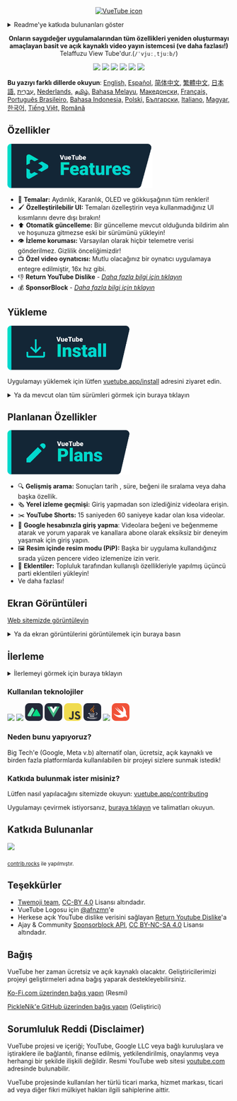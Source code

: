 <p align="center">
  <a href="https://vuetube.app/">
    <img src="https://cdn.discordapp.com/attachments/751596360108605500/980418672331988992/VueTube_Dark.svg" alt="VueTube icon" width="500"/>
  </a>
  </br>
  <details>
  <summary>Readme'ye katkıda bulunanları göster</summary>
  
   <sub>VueTube Logosu <a href="https://github.com/afnzmn">@afnzmn</a> tarafından yapılmıştır</sub> </br>
  <sub>Türkçe Readme'ye katkı sağlayan kişiler: <a href="https://github.com/kyoyacchi">@kyoyacchi</a <a href="https://github.com/vixpr">@vixpr</a> 

</details>

<p align="center">
<strong>
Onların saygıdeğer uygulamalarından tüm özellikleri yeniden oluşturmayı amaçlayan basit ve açık kaynaklı video yayın istemcesi (ve daha fazlası!)
</strong>
</br>
Telaffuzu View Tube'dur.(<code>/ˈvjuːˌtjuːb/</code>)
</p>

<p align="center">
  <a href="https://github.com/VueTubeApp/VueTube/blob/main/LICENSE" alt="License"><img src="https://img.shields.io/github/license/VueTubeApp/VueTube"></img></a>
  <a href="https://github.com/VueTubeApp/VueTube/actions/workflows/ci.yml" alt="CI"><img src="https://github.com/VueTubeApp/VueTube/actions/workflows/ci.yml/badge.svg"></img></a>
  <a href="https://reddit.com/r/vuetube" alt="Reddit"><img src="https://img.shields.io/reddit/subreddit-subscribers/vuetube?label=r%2FVuetube&logo=reddit&logoColor=white"></img></a>
  <a href="https://t.me/VueTube" alt="Telegram"><img src="https://img.shields.io/endpoint?label=VueTube&url=https%3A%2F%2Ftelegram-badge-4mbpu8e0fit4.runkit.sh%2F%3Furl%3Dhttps%3A%2F%2Ft.me%2FVuetube"></img></a>
  <a href="https://discord.gg/7P8KJrdd5W" alt="Discord"><img src="https://img.shields.io/discord/946587366242533377?label=Discord&style=flat&logo=discord&logoColor=white"></img></a>
  <a href="https://twitter.com/VueTubeApp" alt="Twitter"><img src="https://img.shields.io/twitter/follow/VueTubeApp?label=Follow&style=flat&logo=twitter"></img></a>
</p>

**Bu yazıyı farklı dillerde okuyun**: [English,](readme.md) [Español,](/readme/readme.es.md) [简体中文,](/readme/readme.zh-hans.md) [繁體中文,](/readme/readme.zh-hant.md) [日本語,](/readme/readme.ja.md) [עִברִית,](/readme/readme.he.md) [Nederlands,](/readme/readme.nl.md) [தமிழ்,](/readme/readme.ta.md) [Bahasa Melayu,](/readme/readme.ms.md) [Македонски,](/readme/readme.mk.md) [Français,](/readme/readme.fr.md) [Português Brasileiro,](/readme/readme.pt-br.md) [Bahasa Indonesia,](/readme/readme.id.md) [Polski,](/readme/readme.pl.md) [Български,](/readme/readme.bg.md) [Italiano,](/readme/readme.it.md) [Magyar,](readme.hu.md) [한국어,](/readme/readme.kr.md) [Tiếng Việt,](/readme/readme.vi.md) [Română](/readme/readme.ro.md)

## Özellikler

<img src="./resources/Features.svg" alt="VueTube icon" height="100"/>

- 🎨 **Temalar:** Aydınlık, Karanlık, OLED ve gökkuşağının tüm renkleri!
- 🖌️ **Özelleştirilebilir UI:** Temaları özelleştirin veya kullanmadığınız UI kısımlarını devre dışı bırakın!
- ⬆️ **Otomatik güncelleme:** Bir güncelleme mevcut olduğunda bildirim alın ve hoşunuza gitmezse eski bir sürümünü yükleyin!
- 👁️ **İzleme koruması:** Varsayılan olarak hiçbir telemetre verisi gönderilmez. Gizlilik önceliğimizdir!
- 📺 **Özel video oynatıcısı:** Mutlu olacağınız 
bir oynatıcı uygulamaya entegre edilmiştir, 16x hız gibi.
- 👎 **Return YouTube Dislike** - [_Daha fazla bilgi için tıklayın_](https://returnyoutubedislike.com)
- 💰 **SponsorBlock** - [_Daha fazla bilgi için tıklayın_](https://sponsor.ajay.app)

## Yükleme

<img src="./resources/Install.svg" alt="VueTube icon" height="100"/>

Uygulamayı yüklemek için lütfen [vuetube.app/install](https://www.vuetube.app/install) adresini ziyaret edin.

<details>
  <summary>Ya da mevcut olan tüm sürümleri görmek için buraya tıklayın</summary>
<br/>

### Android

| <a href=https://nightly.link/VueTubeApp/VueTube/workflows/ci/main/android.zip><img id="im" width="200" src=./resources/getunstable.png></a> | <a href=https://github.com/VueTubeApp/VueTube/releases/download/0.3/VueTube-Canary-June-22-2022.apk><img id="im" width="200" src=./resources/getcanary.png></a> | <a href=https://vuetube.app/install><img id="im" width="200" src=./resources/getstable.png></a> |
| ------------------------------------------------------------------------------------------------------------------------------------------- | --------------------------------------------------------------------------------------------------------------------------------------------------------------- | ----------------------------------------------------------------------------------------------- |
| Oldukça kararsız, ama yeni özelliklere daha erken erişirsiniz.                                                                                   | Kararlı olandan daha fazla özellikleri olmasına rağmen daha az bug içerir ve kararsızdır.                                                                                           | Henüz mevcut değil.                                                                               |

### iOS

| <a href=https://nightly.link/VueTubeApp/VueTube/workflows/ci/main/iOS.zip><img id="im" width="200" src=./resources/getunstable.png></a> | <a href=https://cdn.discordapp.com/attachments/949908267855921163/972164558930198528/VueTube-Canary-May-6-2022.ipa><img id="im" width="200" src=./resources/getcanary.png></a> | <a href=https://vuetube.app/install><img id="im" width="200" src=./resources/getstable.png></a> |
| --------------------------------------------------------------------------------------------------------------------------------------- | ------------------------------------------------------------------------------------------------------------------------------------------------------------------------------ | ----------------------------------------------------------------------------------------------- |
| Oldukça kararsız, ama yeni özelliklere daha erken erişirsiniz.                                                                                  | Kararlı olandan daha fazla özellikleri olmasına rağmen daha az bug içerir ve kararsızdır.                                                                                                                 | Henüz mevcut değil.                                                                               |

</details>

## Planlanan Özellikler

<img src="./resources/Plans.svg" alt="VueTube icon" height="100"/>

- 🔍 **Gelişmiş arama:** Sonuçları tarih , süre, beğeni ile sıralama veya daha başka özellik.
- 🗞️ **Yerel izleme geçmişi:** Giriş yapmadan son izlediğiniz videolara erişin.
- ✂️ **YouTube Shorts:** 15 saniyeden 60 saniyeye kadar olan kısa videolar.
- 🧑 **Google hesabınızla giriş yapma**: Videolara beğeni ve beğenmeme atarak ve yorum yaparak ve kanallara abone olarak eksiksiz bir deneyim yaşamak için giriş yapın.
- 🖼️ **Resim içinde resim modu (PiP):** Başka bir uygulama kullandığınız sırada yüzen pencere video izlemenize izin verir.
- 🧩 **Eklentiler:** Topluluk tarafından kullanışlı özellikleriyle yapılmış üçüncü parti eklentileri yükleyin!
- Ve daha fazlası!

## Ekran Görüntüleri

[Web sitemizde görüntüleyin](https://www.vuetube.app/info/screenshots)

<details>
  <summary> Ya da ekran görüntülerini görüntülemek için buraya basın </summary>
<br />
  
<img src="https://vuetube.app/wtch.png" width="400">
<img src="https://vuetube.app/stng.png" width="400">
<img src="https://vuetube.app/srch.png" width="400">
     
</details>

## İlerleme

<details>
  <summary> İlerlemeyi görmek için buraya tıklayın </summary>

 <br>
 
**Genel** | **Oynatıcı** | [**Extractor**](https://github.com/VueTubeApp/VueTube-Extractor) |
:-: | :-: | :-: |
🟢 Yorumlar (100%) | 🟢 Oynat / Durdur (100%) | 🟢 Arama Otomatik Tamamlama (100%) |
🟢 Açıklama (100%) | 🟢 Göstermek için bas / kontrolleri gizle (100%) | 🟢 Ana sayfa (100%) |
🟢 Ana Sayfa (100%) | 🟠 Arama Çubuğu / Scrubber (80%) | 🟢 Arama (100%)
🟢 RYD Entegresi (100%) | 🟠 Fullscreen (80%) | 🟠 Video Information (60%) |
🟢 Themes (100%) | 🟠 Çözünürlük Seçici (50%) | 🔴 Kanallar (0%) |
🟢 İzleme Sayfası (100%) | 🔴 Minioynatıcı (0%) | 🔴 Yorumlar (0%) |
🟠 Sponsorblock Entegresi (95%) | 🔴 Arkaplanda Oynatma (0%) | 🔴 Canlı Sohbet (0%) |
🟠 Otomatik Güncelleme (50%) | 🔴 Resim içinde Resim (0%) | 🔴 Trend içerikler (0%)
🟠 Kanal Sayfası (50%) |  🔴 Altyazılar (0%) | 🔴 Etkileşim (0%) |
🟠 Topluluk Gönderileri (10%) | 🔴 Kartlar (0%) | 🔴 Oynatma Listeleri (0%) |
🟠 Özelleştirilebilir Shorts UI (10%) |  | 🔴 Bildirimler (0%)
🟠 Özelleştirilebilir YT Music UI (10%) |  | 🔴 Giriş (0%)
🟠 Özelleştirilebilir UI (30%) |  |  |
🟠 Kitaplık Sayfası (10%) |  |  |
🟠 Yanıtlar (50%) |  |  |
🟠 Üçüncü Parti Eklentiler (40%) |  |  |
🟠 VueTube Player (Sağdaki ilerlemeye bakın) |  |  |
🟠 VueTube Extractor (Sağdaki ilerlemeye bakın) |  |  |
🔴 Yerel İzleme Geçmişi (0%) |  |  |
🔴 Abonelikler Sayfası (0%) |  |  |
🔴 Başka Platform Desteği (0%) |  |  |
  
</details>

### Kullanılan teknolojiler

<a href="https://capacitorjs.com/solution/vue"><img src="https://cdn.discordapp.com/attachments/953538236716814356/955694368742834176/Capacitator-Dark.svg" height=40/></a> <a href="https://vuetifyjs.com/"><img src="https://cdn.discordapp.com/attachments/810799100940255260/973719873467342908/Vuetify-Dark.svg" height=40/></a> <a href="https://nuxtjs.org/"><img src="https://github.com/tandpfun/skill-icons/raw/main/icons/NuxtJS-Dark.svg" height=40/></a> <a href="https://vuejs.org/"><img src="https://github.com/tandpfun/skill-icons/raw/main/icons/VueJS-Dark.svg" height=40/></a> <a href="https://javascript.com/"><img src="https://github.com/tandpfun/skill-icons/raw/main/icons/JavaScript.svg" height=40/></a> <a href="https://java.com/"><img src="https://github.com/tandpfun/skill-icons/raw/main/icons/Java-Dark.svg" height=40/></a> <a href="https://gradle.com/"><img src="https://cdn.discordapp.com/attachments/810799100940255260/955691550560636958/Gradle.svg" height=40/></a> <a href="https://developer.apple.com/swift/"><img src="https://github.com/tandpfun/skill-icons/raw/main/icons/Swift.svg" height=40/></a>

### Neden bunu yapıyoruz?

Big Tech'e (Google, Meta v.b) alternatif olan, ücretsiz, açık kaynaklı ve birden fazla platformlarda kullanılabilen bir projeyi sizlere sunmak istedik!

### Katkıda bulunmak ister misiniz?

Lütfen nasıl yapılacağını sitemizde okuyun: [vuetube.app/contributing](https://www.vuetube.app/contributing)

Uygulamayı çevirmek istiyorsanız, [buraya tıklayın](/NUXT/plugins/languages) ve talimatları okuyun.

## Katkıda Bulunanlar

<a href="https://github.com/VueTubeApp/VueTube/graphs/contributors">
  <img src="https://contrib.rocks/image?repo=VueTubeApp/VueTube" />
</a>

<sub>[contrib.rocks](https://contrib.rocks) ile yapılmıştır.</sub>

## Teşekkürler

- [Twemoji team](https://twemoji.twitter.com/), [CC-BY 4.0](https://creativecommons.org/licenses/by/4.0/) Lisansı altındadır.
- VueTube Logosu için [@afnzmn](https://github.com/afnzmn)'e
- Herkese açık YouTube dislike verisini sağlayan [Return Youtube Dislike](https://returnyoutubedislike.com)'a
- Ajay & Community [Sponsorblock API](https://sponsor.ajay.app), [CC BY-NC-SA 4.0](https://creativecommons.org/licenses/by-nc-sa/4.0/) Lisansı altındadır. 

## Bağış

VueTube her zaman ücretsiz ve açık kaynaklı olacaktır. Geliştiricilerimizi projeyi geliştirmeleri adına bağış yaparak destekleyebilirsiniz. 

[Ko-Fi.com üzerinden bağış yapın](https://ko-fi.com/vuetube) (Resmi)

[PickleNik'e GitHub üzerinden bağış yapın](https://github.com/sponsors/PickleNik) (Geliştirici)

## Sorumluluk Reddi (Disclaimer)

VueTube projesi ve içeriği; YouTube, Google LLC veya bağlı kuruluşlara ve iştiraklere ile bağlantılı, finanse edilmiş, yetkilendirilmiş, onaylanmış veya herhangi bir şekilde ilişkili değildir. Resmi YouTube web sitesi [youtube.com](https://www.youtube.com) adresinde bulunabilir.


VueTube projesinde kullanılan her türlü ticari marka, hizmet markası, ticari ad veya diğer fikri mülkiyet hakları ilgili sahiplerine aittir.
